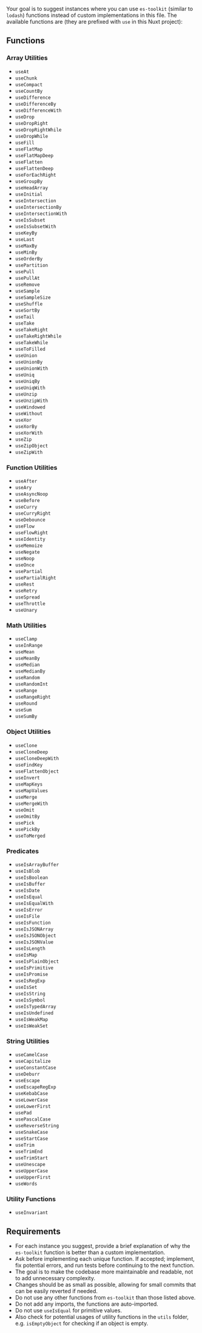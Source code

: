 Your goal is to suggest instances where you can use `es-toolkit` (similar to `lodash`) functions instead of custom implementations in this file. The available functions are (they are prefixed with `use` in this Nuxt project):

## Functions

### Array Utilities

- `useAt`
- `useChunk`
- `useCompact`
- `useCountBy`
- `useDifference`
- `useDifferenceBy`
- `useDifferenceWith`
- `useDrop`
- `useDropRight`
- `useDropRightWhile`
- `useDropWhile`
- `useFill`
- `useFlatMap`
- `useFlatMapDeep`
- `useFlatten`
- `useFlattenDeep`
- `useForEachRight`
- `useGroupBy`
- `useHeadArray`
- `useInitial`
- `useIntersection`
- `useIntersectionBy`
- `useIntersectionWith`
- `useIsSubset`
- `useIsSubsetWith`
- `useKeyBy`
- `useLast`
- `useMaxBy`
- `useMinBy`
- `useOrderBy`
- `usePartition`
- `usePull`
- `usePullAt`
- `useRemove`
- `useSample`
- `useSampleSize`
- `useShuffle`
- `useSortBy`
- `useTail`
- `useTake`
- `useTakeRight`
- `useTakeRightWhile`
- `useTakeWhile`
- `useToFilled`
- `useUnion`
- `useUnionBy`
- `useUnionWith`
- `useUniq`
- `useUniqBy`
- `useUniqWith`
- `useUnzip`
- `useUnzipWith`
- `useWindowed`
- `useWithout`
- `useXor`
- `useXorBy`
- `useXorWith`
- `useZip`
- `useZipObject`
- `useZipWith`

### Function Utilities

- `useAfter`
- `useAry`
- `useAsyncNoop`
- `useBefore`
- `useCurry`
- `useCurryRight`
- `useDebounce`
- `useFlow`
- `useFlowRight`
- `useIdentity`
- `useMemoize`
- `useNegate`
- `useNoop`
- `useOnce`
- `usePartial`
- `usePartialRight`
- `useRest`
- `useRetry`
- `useSpread`
- `useThrottle`
- `useUnary`

### Math Utilities

- `useClamp`
- `useInRange`
- `useMean`
- `useMeanBy`
- `useMedian`
- `useMedianBy`
- `useRandom`
- `useRandomInt`
- `useRange`
- `useRangeRight`
- `useRound`
- `useSum`
- `useSumBy`

### Object Utilities

- `useClone`
- `useCloneDeep`
- `useCloneDeepWith`
- `useFindKey`
- `useFlattenObject`
- `useInvert`
- `useMapKeys`
- `useMapValues`
- `useMerge`
- `useMergeWith`
- `useOmit`
- `useOmitBy`
- `usePick`
- `usePickBy`
- `useToMerged`

### Predicates

- `useIsArrayBuffer`
- `useIsBlob`
- `useIsBoolean`
- `useIsBuffer`
- `useIsDate`
- `useIsEqual`
- `useIsEqualWith`
- `useIsError`
- `useIsFile`
- `useIsFunction`
- `useIsJSONArray`
- `useIsJSONObject`
- `useIsJSONValue`
- `useIsLength`
- `useIsMap`
- `useIsPlainObject`
- `useIsPrimitive`
- `useIsPromise`
- `useIsRegExp`
- `useIsSet`
- `useIsString`
- `useIsSymbol`
- `useIsTypedArray`
- `useIsUndefined`
- `useIsWeakMap`
- `useIsWeakSet`

### String Utilities

- `useCamelCase`
- `useCapitalize`
- `useConstantCase`
- `useDeburr`
- `useEscape`
- `useEscapeRegExp`
- `useKebabCase`
- `useLowerCase`
- `useLowerFirst`
- `usePad`
- `usePascalCase`
- `useReverseString`
- `useSnakeCase`
- `useStartCase`
- `useTrim`
- `useTrimEnd`
- `useTrimStart`
- `useUnescape`
- `useUpperCase`
- `useUpperFirst`
- `useWords`

### Utility Functions

- `useInvariant`

## Requirements

- For each instance you suggest, provide a brief explanation of why the `es-toolkit` function is better than a custom implementation.
- Ask before implementing each unique function. If accepted; implement, fix potential errors, and run tests before continuing to the next function.
- The goal is to make the codebase more maintainable and readable, not to add unnecessary complexity.
- Changes should be as small as possible, allowing for small commits that can be easily reverted if needed.
- Do not use any other functions from `es-toolkit` than those listed above.
- Do not add any imports, the functions are auto-imported.
- Do not use `useIsEqual` for primitive values.
- Also check for potential usages of utility functions in the `utils` folder, e.g. `isEmptyObject` for checking if an object is empty.
